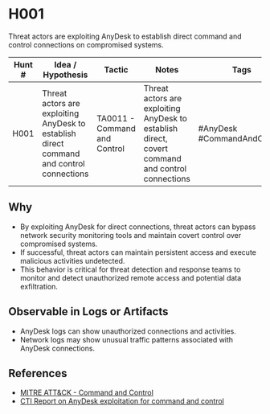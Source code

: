 # H001
Threat actors are exploiting AnyDesk to establish direct command and control connections on compromised systems.

| Hunt # | Idea / Hypothesis | Tactic | Notes | Tags | Submitter |
|--------|-------------------|--------|-------|------|-----------|
| H001 | Threat actors are exploiting AnyDesk to establish direct command and control connections | TA0011 - Command and Control | Threat actors are exploiting AnyDesk to establish direct, covert command and control connections | #AnyDesk #CommandAndControl | hearth-auto-intel |

## Why
- By exploiting AnyDesk for direct connections, threat actors can bypass network security monitoring tools and maintain covert control over compromised systems.
- If successful, threat actors can maintain persistent access and execute malicious activities undetected.
- This behavior is critical for threat detection and response teams to monitor and detect unauthorized remote access and potential data exfiltration.

## Observable in Logs or Artifacts
- AnyDesk logs can show unauthorized connections and activities.
- Network logs may show unusual traffic patterns associated with AnyDesk connections.

## References
- [MITRE ATT&CK - Command and Control](https://attack.mitre.org/tactics/TA0011/)
- [CTI Report on AnyDesk exploitation for command and control](CTI_REPORT_LINK)